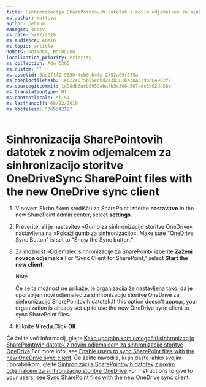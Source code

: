 ```yaml
---
title: Sinhronizacija SharePointovih datotek z novim odjemalcem za sinhronizacijo storitve OneDrive
ms.author: matteva
author: pebaum
manager: scotv
ms.date: 5/17/2018
ms.audience: Admin
ms.topic: article
ROBOTS: NOINDEX, NOFOLLOW
localization_priority: Priority
ms.collection: Adm_O365
ms.custom: ''
ms.assetid: 5ad2f1f2-9650-4eb0-b4fa-2f52a09f535a
ms.openlocfilehash: 1e622e675b55edbd2a3b381ba3aa529bd84902f7
ms.sourcegitcommit: 1d98db8acb9959aba3b5e308a567ade6b62da56c
ms.translationtype: HT
ms.contentlocale: sl-SI
ms.lasthandoff: 08/22/2019
ms.locfileid: "36534219"
---
```

# <a name="sync-sharepoint-files-with-the-new-onedrive-sync-client"></a><span data-ttu-id="44ae8-102">Sinhronizacija SharePointovih datotek z novim odjemalcem za sinhronizacijo storitve OneDrive</span><span class="sxs-lookup"><span data-stu-id="44ae8-102">Sync SharePoint files with the new OneDrive sync client</span></span>

1. <span data-ttu-id="44ae8-103">V novem Skrbniškem središču za SharePoint izberite **nastavitve**.</span><span class="sxs-lookup"><span data-stu-id="44ae8-103">In the new SharePoint admin center, select **settings**.</span></span>
    
2. <span data-ttu-id="44ae8-104">Preverite, ali je nastavitev »Gumb za sinhronizacijo storitve OneDrive« nastavljena na »Pokaži gumb za sinhronizacijo«. </span><span class="sxs-lookup"><span data-stu-id="44ae8-104">Make sure "OneDrive Sync Button" is set to "Show the Sync button."</span></span>
    
3. <span data-ttu-id="44ae8-105">Za možnost »Odjemalec sinhronizacije za SharePoint« izberite **Zaženi novega odjemalca**.</span><span class="sxs-lookup"><span data-stu-id="44ae8-105">For "Sync Client for SharePoint," select **Start the new client**.</span></span>
    
    > [!NOTE]
    > <span data-ttu-id="44ae8-106">Če se ta možnost ne prikaže, je organizacija že nastavljena tako, da je uporabljen novi odjemalec za sinhronizacijo storitve OneDrive za sinhronizacijo SharePointovih datotek.</span><span class="sxs-lookup"><span data-stu-id="44ae8-106">If this option doesn't appear, your organization is already set up to use the new OneDrive sync client to sync SharePoint files.</span></span> 
  
4. <span data-ttu-id="44ae8-107">Kliknite **V redu**.</span><span class="sxs-lookup"><span data-stu-id="44ae8-107">Click **OK**.</span></span>
    
<span data-ttu-id="44ae8-108">Če želite več informacij, glejte [Kako uporabnikom omogočiti sinhronizacijo SharePointovih datotek z novim odjemalcem za sinhronizacijo storitve OneDrive](https://go.microsoft.com/fwlink/?linkid=866433).</span><span class="sxs-lookup"><span data-stu-id="44ae8-108">For more info, see [Enable users to sync SharePoint files with the new OneDrive sync client](https://go.microsoft.com/fwlink/?linkid=866433).</span></span> <span data-ttu-id="44ae8-109">Če želite navodila, ki jih daste lahko svojim uporabnikom, glejte [Sinhronizacija SharePointovih datotek z novim odjemalcem za sinhronizacijo storitve OneDrive](https://go.microsoft.com/fwlink/?linkid=866427).</span><span class="sxs-lookup"><span data-stu-id="44ae8-109">For instructions to give to your users, see [Sync SharePoint files with the new OneDrive sync client](https://go.microsoft.com/fwlink/?linkid=866427).</span></span>
  

